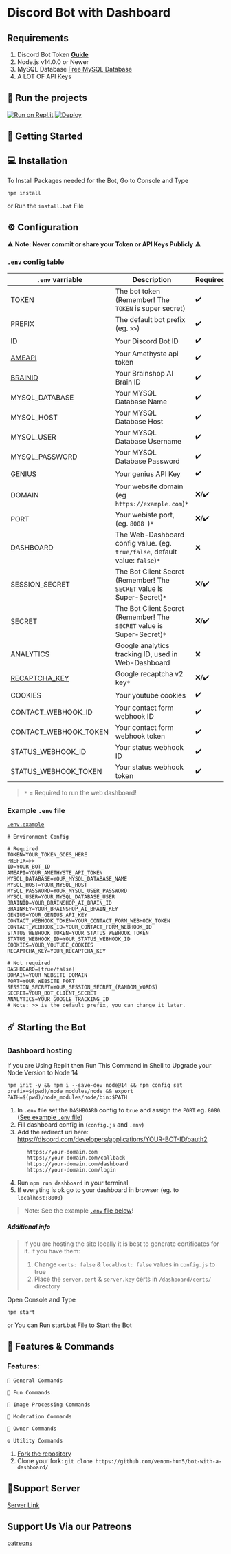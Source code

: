 # Discord Bot with Dashboard


## Requirements
1. Discord Bot Token **[Guide](https://discordjs.guide/preparations/setting-up-a-bot-application.html#creating-your-bot)**
2. Node.js v14.0.0 or Newer
3. MySQL Database [Free MySQL Database](https://www.freesqldatabase.com/)
4. A LOT OF API Keys

## 💨 Run the projects

[![Run on Repl.it](https://repl.it/badge/github/T3CH91C4LH3R0/Bot-with-Dashboard)](https://repl.it/github/T3CH91C4LH3R0/Bot-with-Dashboard)
[![Deploy](https://www.herokucdn.com/deploy/button.svg)](https://heroku.com/deploy?template=https://github.com/venom-hun5/bot-with-a-dashboard
)

## 🚀 Getting Started

## 💻 Installation

To Install Packages needed for the Bot, Go to Console and Type 
```
npm install
```
or Run the `install.bat` File

## ⚙️ Configuration

⚠️ **Note: Never commit or share your Token or API Keys Publicly** ⚠️

### `.env` config table
| `.env` varriable | Description | Required |
|---|---|---|
| TOKEN | The bot token (Remember! The `TOKEN` is super secret) | :heavy_check_mark: |
| PREFIX | The default bot prefix (eg. `>>`) | :heavy_check_mark: |
| ID | Your Discord Bot ID | :heavy_check_mark: |
| [AMEAPI](https://api.amethyste.moe/) | Your Amethyste api token | :heavy_check_mark: |
| [BRAINID](https://brainshop.ai/) | Your Brainshop AI Brain ID | :heavy_check_mark: |
| MYSQL_DATABASE | Your MYSQL Database Name | :heavy_check_mark: |
| MYSQL_HOST | Your MYSQL Database Host | :heavy_check_mark: |
| MYSQL_USER | Your MYSQL Database Username | :heavy_check_mark: |
| MYSQL_PASSWORD | Your MYSQL Database Password | :heavy_check_mark: |
| [GENIUS](https://genius.com/api-clients) | Your genius API Key | :heavy_check_mark: |
| DOMAIN | Your website domain (eg `https://example.com`)`*` | :x:/:heavy_check_mark: |
| PORT| Your webiste port, (eg. `8008 `)`*`| :x:/:heavy_check_mark: |
| DASHBOARD | The Web-Dashboard config value. (eg. `true/false`, default value: `false`)`*` | :x: |
| SESSION_SECRET | The Bot Client Secret (Remember! The `SECRET` value is Super-Secret)`*` | :x:/:heavy_check_mark: |
| SECRET | The Bot Client Secret (Remember! The `SECRET` value is Super-Secret)`*` | :x:/:heavy_check_mark: |
| ANALYTICS | Google analytics tracking ID, used in Web-Dashboard | :x: |
| [RECAPTCHA_KEY](https://www.google.com/recaptcha/admin/create) | Google recaptcha v2 key`*` | :x:/:heavy_check_mark: |
| COOKIES | Your youtube cookies | :heavy_check_mark: |
| CONTACT_WEBHOOK_ID | Your contact form webhook ID | :heavy_check_mark: |
| CONTACT_WEBHOOK_TOKEN | Your contact form webhook token | :heavy_check_mark: |
| STATUS_WEBHOOK_ID | Your status webhook ID | :heavy_check_mark: |
| STATUS_WEBHOOK_TOKEN | Your status webhook token | :heavy_check_mark: |
> `*` = Required to run the web dashboard!

### Example `.env` file
 
[`.env.example`](https://github.com/venom-hun5/bot-with-a-dashboard/blob/master/.env.example)

```
# Environment Config

# Required
TOKEN=YOUR_TOKEN_GOES_HERE
PREFIX=>>
ID=YOUR_BOT_ID
AMEAPI=YOUR_AMETHYSTE_API_TOKEN
MYSQL_DATABASE=YOUR_MYSQL_DATABASE_NAME
MYSQL_HOST=YOUR_MYSQL_HOST
MYSQL_PASSWORD=YOUR_MYSQL_USER_PASSWORD
MYSQL_USER=YOUR_MYSQL_DATABASE_USER
BRAINID=YOUR_BRAINSHOP_AI_BRAIN_ID
BRAINKEY=YOUR_BRAINSHOP_AI_BRAIN_KEY
GENIUS=YOUR_GENIUS_API_KEY
CONTACT_WEBHOOK_TOKEN=YOUR_CONTACT_FORM_WEBHOOK_TOKEN
CONTACT_WEBHOOK_ID=YOUR_CONTACT_FORM_WEBHOOK_ID
STATUS_WEBHOOK_TOKEN=YOUR_STATUS_WEBHOOK_TOKEN
STATUS_WEBHOOK_ID=YOUR_STATUS_WEBHOOK_ID
COOKIES=YOUR_YOUTUBE_COOKIES
RECAPTCHA_KEY=YOUR_RECAPTCHA_KEY

# Not required
DASHBOARD=[true/false]
DOMAIN=YOUR_WEBSITE_DOMAIN
PORT=YOUR_WEBSITE_PORT
SESSION_SECRET=YOUR_SESSION_SECRET_(RANDOM_WORDS)
SECRET=YOUR_BOT_CLIENT_SECRET
ANALYTICS=YOUR_GOOGLE_TRACKING_ID
# Note: >> is the default prefix, you can change it later.
```

## ☄️ Starting the Bot


### Dashboard hosting

If you are Using Replit then Run This Command in Shell to Upgrade your Node Version to Node 14
```
npm init -y && npm i --save-dev node@14 && npm config set prefix=$(pwd)/node_modules/node && export PATH=$(pwd)/node_modules/node/bin:$PATH
```

1. In `.env` file set the `DASHBOARD` config to `true` and assign the `PORT` eg. `8080`. ([See example `.env` file](#example-env-file))
2. Fill dashboard config in (`config.js` and `.env`)
3. Add the redirect uri here: https://discord.com/developers/applications/YOUR-BOT-ID/oauth2
    ```
       https://your-domain.com 
       https://your-domain.com/callback
       https://your-domain.com/dashboard
       https://your-domain.com/login
    ```
4. Run `npm run dashboard` in your terminal
5. If everyting is ok go to your dashboard in browser (eg. to `localhost:8000`)
> Note: See the example [`.env` file below](#example-env-file)!

##### Additional info
> If you are hosting the site locally it is best to generate certificates for it. If you have them:
> 1. Change `certs: false` & `localhost: false` values in `config.js` to true
> 2. Place the `server.cert` & `server.key` certs in `/dashboard/certs/` directory


Open Console and Type
```
npm start
```
or You can Run start.bat File to Start the Bot

## 📝 Features & Commands

### Features: 
```
🔮 General Commands
```
```
🤣 Fun Commands
```
```
🌟 Image Processing Commands
```
```
📜 Moderation Commands
```
```
🎉 Owner Commands
```
```
⚙️ Utility Commands
```

1. [Fork the repository](https://github.com/venom-hun5/bot-with-a-dashboard/fork)
2. Clone your fork: `git clone https://github.com/venom-hun5/bot-with-a-dashboard/`

## 📝Support Server
[Server Link](https://discord.gg/bTY2quuXp3)

## Support Us Via our Patreons
[patreons](https://www.patreon.com/DevVenom)

